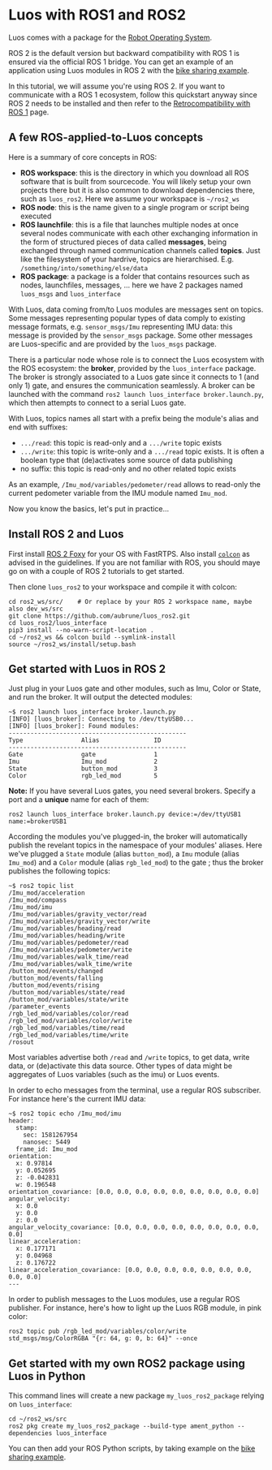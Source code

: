 # Luos with ROS1 and ROS2

Luos comes with a package for the [Robot Operating System](https://www.ros.org/).

ROS 2 is the default version but backward compatibility with ROS 1 is ensured via the official ROS 1 bridge. You can get an example of an application using Luos modules in ROS 2 with the [bike sharing example](https://github.com/aubrune/luos_bike_alarm_example).

In this tutorial, we will assume you're using ROS 2. If you want to communicate with a ROS 1 ecosystem, follow this quickstart anyway since ROS 2 needs to be installed and then refer to the [Retrocompatibility with ROS 1](./ros/ros1.md) page.

## A few ROS-applied-to-Luos concepts

Here is a summary of core concepts in ROS:
* **ROS workspace**: this is the directory in which you download all ROS software that is built from sourcecode. You will likely setup your own projects there but it is also common to download dependencies there, such as `luos_ros2`. Here we assume your workspace is `~/ros2_ws`
* **ROS node**: this is the name given to a single program or script being executed
* **ROS launchfile**: this is a file that launches multiple nodes at once
several nodes communicate with each other exchanging information in the form of structured pieces of data called **messages**, being exchanged through named communication channels called **topics**. Just like the filesystem of your hardrive, topics are hierarchised. E.g. `/something/into/something/else/data`
* **ROS package**: a package is a folder that contains resources such as nodes, launchfiles, messages, ... here we have 2 packages named `luos_msgs` and `luos_interface`

With Luos, data coming from/to Luos modules are messages sent on topics. Some messages representing popular types of data comply to existing message formats, e.g. `sensor_msgs/Imu` representing IMU data: this message is provided by the `sensor_msgs` package. Some other messages are Luos-specific and are provided by the `luos_msgs` package.

There is a particular node whose role is to connect the Luos ecosystem with the ROS ecosystem: the **broker**, provided by the `luos_interface` package. The broker is strongly associated to a Luos gate since it connects to 1 (and only 1) gate, and ensures the communication seamlessly. A broker can be launched with the command `ros2 launch luos_interface broker.launch.py`, which then attempts to connect to a serial Luos gate.

With Luos, topics names all start with a prefix being the module's alias and end with suffixes:
* `.../read`: this topic is read-only and a `.../write` topic exists
* `.../write`: this topic is write-only and a `.../read` topic exists. It is often a boolean type that (de)activates some source of data publishing
* no suffix: this topic is read-only and no other related topic exists

As an example, `/Imu_mod/variables/pedometer/read` allows to read-only the current pedometer variable from the IMU module named `Imu_mod`.

Now you know the basics, let's put in practice...

## Install ROS 2 and Luos

First install [ROS 2 Foxy](https://index.ros.org/doc/ros2/Installation/Foxy/) for your OS with FastRTPS. Also install [`colcon`](https://index.ros.org/doc/ros2/Tutorials/Colcon-Tutorial/#install-colcon) as advised in the guidelines. If you are not familiar with ROS, you should maye go on with a couple of ROS 2 tutorials to get started.

Then clone `luos_ros2` to your workspace and compile it with colcon:

```
cd ros2_ws/src/    # Or replace by your ROS 2 workspace name, maybe also dev_ws/src
git clone https://github.com/aubrune/luos_ros2.git
cd luos_ros2/luos_interface
pip3 install --no-warn-script-location .
cd ~/ros2_ws && colcon build --symlink-install
source ~/ros2_ws/install/setup.bash
```

## Get started with Luos in ROS 2

Just plug in your Luos gate and other modules, such as Imu, Color or State, and run the broker. It will output the detected modules: 
```
~$ ros2 launch luos_interface broker.launch.py
[INFO] [luos_broker]: Connecting to /dev/ttyUSB0...
[INFO] [luos_broker]: Found modules:
-------------------------------------------------
Type                Alias               ID   
-------------------------------------------------
Gate                gate                1    
Imu                 Imu_mod             2    
State               button_mod          3    
Color               rgb_led_mod         5    
```

**Note:** If you have several Luos gates, you need several brokers. Specify a port and a **unique** name for each of them:
```
ros2 launch luos_interface broker.launch.py device:=/dev/ttyUSB1 name:=brokerUSB1
```

According the modules you've plugged-in, the broker will automatically publish the revelant topics in the namespace of your modules' aliases.
Here we've plugged a `State` module (alias `button_mod`), a `Imu` module (alias `Imu_mod`) and a `Color` module (alias `rgb_led_mod`) to the gate ; thus the broker publishes the following topics:
```
~$ ros2 topic list
/Imu_mod/acceleration
/Imu_mod/compass
/Imu_mod/imu
/Imu_mod/variables/gravity_vector/read
/Imu_mod/variables/gravity_vector/write
/Imu_mod/variables/heading/read
/Imu_mod/variables/heading/write
/Imu_mod/variables/pedometer/read
/Imu_mod/variables/pedometer/write
/Imu_mod/variables/walk_time/read
/Imu_mod/variables/walk_time/write
/button_mod/events/changed
/button_mod/events/falling
/button_mod/events/rising
/button_mod/variables/state/read
/button_mod/variables/state/write
/parameter_events
/rgb_led_mod/variables/color/read
/rgb_led_mod/variables/color/write
/rgb_led_mod/variables/time/read
/rgb_led_mod/variables/time/write
/rosout
```

Most variables advertise both `/read` and `/write` topics, to get data, write data, or (de)activate this data source. Other types of data might be aggregates of Luos variables (such as the imu) or Luos events.

In order to echo messages from the terminal, use a regular ROS subscriber. For instance here's the current IMU data:
```
~$ ros2 topic echo /Imu_mod/imu
header:
  stamp:
    sec: 1581267954
    nanosec: 5449
  frame_id: Imu_mod
orientation:
  x: 0.97814
  y: 0.052695
  z: -0.042831
  w: 0.196548
orientation_covariance: [0.0, 0.0, 0.0, 0.0, 0.0, 0.0, 0.0, 0.0, 0.0]
angular_velocity:
  x: 0.0
  y: 0.0
  z: 0.0
angular_velocity_covariance: [0.0, 0.0, 0.0, 0.0, 0.0, 0.0, 0.0, 0.0, 0.0]
linear_acceleration:
  x: 0.177171
  y: 0.04968
  z: 0.176722
linear_acceleration_covariance: [0.0, 0.0, 0.0, 0.0, 0.0, 0.0, 0.0, 0.0, 0.0]
---
```

In order to publish messages to the Luos modules, use a regular ROS publisher. For instance, here's how to light up the Luos RGB module, in pink color:
```
ros2 topic pub /rgb_led_mod/variables/color/write std_msgs/msg/ColorRGBA "{r: 64, g: 0, b: 64}" --once
```

## Get started with my own ROS2 package using Luos in Python

This command lines will create a new package `my_luos_ros2_package` relying on `luos_interface`:
```
cd ~/ros2_ws/src
ros2 pkg create my_luos_ros2_package --build-type ament_python --dependencies luos_interface
```
You can then add your ROS Python scripts, by taking example on the [bike sharing example](./ros/bike_alarm.md).
